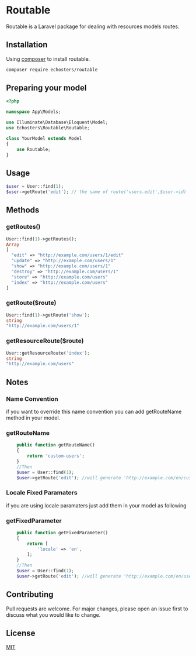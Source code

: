 # Routable

Routable is a Laravel package for dealing with resources models routes.

## Installation

Using [composer](https://getcomposer.org/) to install routable.

```bash
composer require echosters/routable
```
## Preparing your model
```php
<?php

namespace App\Models;

use Illuminate\Database\Eloquent\Model;
use Echosters\Routable\Routable;

class YourModel extends Model
{
    use Routable;
}
```
## Usage

```php
$user = User::find(1);
$user->getRoute('edit'); // the same of route('users.edit',$user->id)
```
## Methods
### getRoutes()
```php
User::find(1)->getRoutes();
Array
[
  "edit" => "http://example.com/users/1/edit"
  "update" => "http://example.com/users/1"
  "show" => "http://example.com/users/1"
  "destroy" => "http://example.com/users/1"
  "store" => "http://example.com/users"
  "index" => "http://example.com/users"
]
```

### getRoute($route)
```php
User::find(1)->getRoute('show');
string
"http://example.com/users/1"
```

### getResourceRoute($route)
```php
User::getResourceRoute('index');
string
"http://example.com/users"
```
## Notes
### Name Convention
if you want to override this name convention you can add getRouteName method in your model.

### getRouteName
```php
    public function getRouteName()
    {
        return 'custom-users';
    }
    //Then 
    $user = User::find(1);
    $user->getRoute('edit'); //will generate 'http://example.com/en/custom-users/1'
```

### Locale Fixed Paramaters
if you are using locale paramaters just add them in your model as following

### getFixedParameter
```php
    public function getFixedParameter()
    {
        return [
            'locale' => 'en',
        ];
    }
    //Then 
    $user = User::find(1);
    $user->getRoute('edit'); //will generate 'http://example.com/en/users/1'
```
## Contributing
Pull requests are welcome. For major changes, please open an issue first to discuss what you would like to change.


## License
[MIT](https://choosealicense.com/licenses/mit/)
